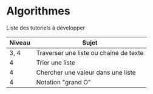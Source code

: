 # Algorithmes

Liste des tutoriels à développer

Niveau | Sujet
--- | ---
3, 4 | Traverser une liste ou chaîne de texte
4 | Trier une liste
4 | Chercher une valeur dans une liste
4 | Notation "grand O"
